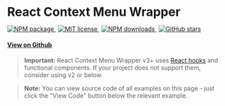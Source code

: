React Context Menu Wrapper
======

<div style="margin-top: -5px; margin-bottom: 20px;">
  <a href="https://www.npmjs.com/package/chonky">
    <img alt="NPM package" src="https://img.shields.io/npm/v/react-context-menu-wrapper.svg">
  </a>
  <a href="https://tldrlegal.com/license/mit-license" style="margin-left: 5px;">
    <img alt="MIT license" src="https://img.shields.io/npm/l/react-context-menu-wrapper">
  </a>
  <a href="https://www.npmjs.com/package/react-context-menu-wrapper" style="margin-left: 5px;">
    <img alt="NPM downloads" src="https://img.shields.io/npm/dt/react-context-menu-wrapper">
  </a>
  <a href="https://github.com/TimboKZ/Chonky" style="margin-left: 5px;">
    <img alt="GitHub stars" src="https://img.shields.io/github/stars/TimboKZ/react-context-menu-wrapper">
  </a>
</div>

#### [View on Github](https://github.com/TimboKZ/react-context-menu-wrapper)

> **Important:** React Context Menu Wrapper v3+ uses [React hooks](https://reactjs.org/docs/hooks-intro.html) and
functional components. If your project does not support them, consider using v2 or below.

<div></div>

> **Note:** You can view source code of all examples on this page - just click the "View Code" button below the 
relevant example.
